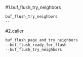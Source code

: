 #1.buf_flush_try_neighbors

```cpp
buf_flush_try_neighbors
--
```

#2.caller 

```cpp
buf_flush_page_and_try_neighbors
--buf_flush_ready_for_flush
--buf_flush_try_neighbors
```
